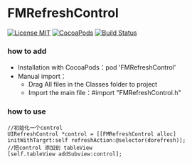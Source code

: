 # FMRefreshControl
[![License MIT](https://img.shields.io/badge/license-MIT-green.svg?style=flat)](https://raw.githubusercontent.com/ibireme/YYKit/master/LICENSE) [![CocoaPods](http://img.shields.io/cocoapods/p/YYKit.svg?style=flat)](http://cocoapods.org/?q=YYKit) [![Build Status](https://travis-ci.org/ibireme/YYKit.svg?branch=master)](https://travis-ci.org/ibireme/YYKit)

### how to add
 	
-	Installation with CocoaPods：pod 'FMRefreshControl'
- Manual import：
	- Drag All files in the Classes folder to project
	- Import the main file：#import "FMRefreshControl.h"

### how to use 

```
//初始化一个control
UIRefreshControl *control = [[FMRefreshControl alloc] initWithTargrt:self refreshAction:@selector(dorefresh)];
//把control 添加到 tableView
[self.tableView addSubview:control];
```


